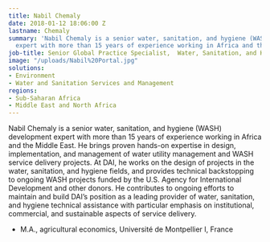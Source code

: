```yaml
---
title: Nabil Chemaly
date: 2018-01-12 18:06:00 Z
lastname: Chemaly
summary: 'Nabil Chemaly is a senior water, sanitation, and hygiene (WASH) development
  expert with more than 15 years of experience working in Africa and the Middle East. '
job-title: Senior Global Practice Specialist,  Water, Sanitation, and Hygiene
image: "/uploads/Nabil%20Portal.jpg"
solutions:
- Environment
- Water and Sanitation Services and Management
regions:
- Sub-Saharan Africa
- Middle East and North Africa
---
```


Nabil Chemaly is a senior water, sanitation, and hygiene (WASH) development expert with more than 15 years of experience working in Africa and the Middle East. He brings proven hands-on expertise in design, implementation, and management of water utility management and WASH service delivery projects. At DAI, he works on the design of projects in the water, sanitation, and hygiene fields, and provides technical backstopping to ongoing WASH projects funded by the U.S. Agency for International Development and other donors. He contributes to ongoing efforts to maintain and build DAI’s position as a leading provider of water, sanitation, and hygiene technical assistance with particular emphasis on institutional, commercial, and sustainable aspects of service delivery.

* M.A., agricultural economics, Université de Montpellier I, France